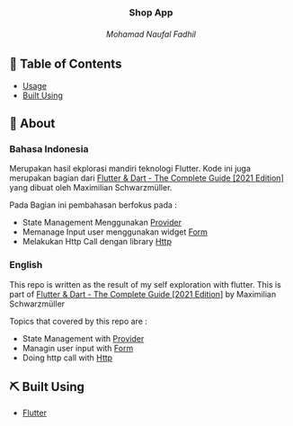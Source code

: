 <h3 align="center">Shop App</h3>
<h6 align="center"> Mohamad Naufal Fadhil </h6>

## 📝 Table of Contents
- [Usage](#usage)
- [Built Using](#built_using)



## 🧐 About <a name = "about"></a>

### Bahasa Indonesia

Merupakan hasil ekplorasi mandiri teknologi Flutter. Kode ini juga merupakan bagian dari <a href="https://www.udemy.com/course/learn-flutter-dart-to-build-ios-android-apps/">Flutter & Dart - The Complete Guide [2021 Edition]</a> yang dibuat oleh Maximilian Schwarzmüller.

Pada Bagian ini pembahasan berfokus pada :
- State Management Menggunakan [Provider](https://pub.dev/packages/provider)
- Memanage Input user menggunakan widget [Form](https://api.flutter.dev/flutter/widgets/Form-class.html) 
- Melakukan Http Call dengan library [Http](https://pub.dev/packages/http)


### English
This repo is written as the result of my self exploration with flutter. This is part of <a href="https://www.udemy.com/course/learn-flutter-dart-to-build-ios-android-apps/">Flutter & Dart - The Complete Guide [2021 Edition]</a> by Maximilian Schwarzmüller

Topics that covered by this repo are :
- State Management with [Provider](https://pub.dev/packages/provider)
- Managin user input with [Form](https://api.flutter.dev/flutter/widgets/Form-class.html) 
- Doing http call with [Http](https://pub.dev/packages/http)


## ⛏️ Built Using <a name = "built_using"></a>

- [Flutter](https://www.flutter.com/) 

